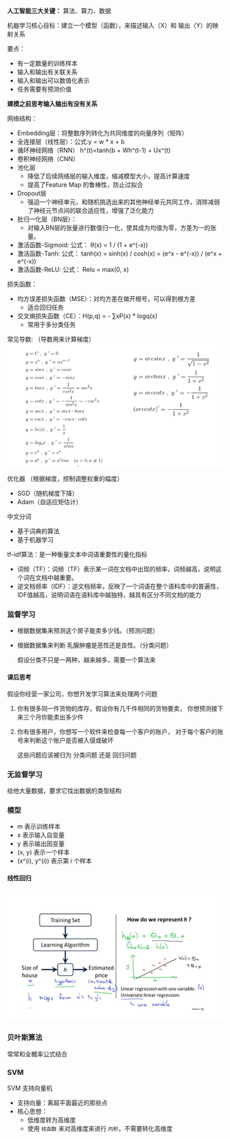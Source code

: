 **人工智能三大关键：** 算法、算力、数据

机器学习核心目标：建立一个模型（函数），来描述输入（X）和 输出（Y）的映射关系

要点：

- 有一定数量的训练样本
- 输入和输出有关联关系
- 输入和输出可以数值化表示
- 任务需要有预测价值

**建模之前思考输入输出有没有关系**

网络结构：

- Embedding层：将整数序列转化为共同维度的向量序列（矩阵）
- 全连接层（线性层）：公式:y = w * x + b
- 循环神经网络（RNN） h^(t)=tanh(b + Wh^(t-1) + Ux^(t)
- 卷积神经网络（CNN）
- 池化层
    - 降低了后续网络层的输入维度，缩减模型大小，提高计算速度
    - 提高了Feature Map 的鲁棒性，防止过拟合
- Dropout层
    - 强迫一个神经单元，和随机挑选出来的其他神经单元共同工作，消除减弱了神经元节点间的联合适应性，增强了泛化能力
- 批归一化层（BN层）：
    - 对输入BN层的张量进行数值归一化，使其成为均值为零，方差为一的张量。
- 激活函数-Sigmoid: 公式： θ(x) = 1 / (1 + e^(-x))
- 激活函数-Tanh: 公式： tanh(x) = sinh(x) / cosh(x) = (e^x - e^(-x)) / (e^x + e^(-x))
- 激活函数-ReLU: 公式： Relu = max(0, x)

损失函数：

- 均方误差损失函数（MSE）：对均方差在做开根号，可以得到根方差
    - 适合回归任务
- 交叉熵损失函数（CE）：H(p,q) = - ∑xP(x) * logq(x)
    - 常用于多分类任务

常见导数: （导数用来计算梯度）
![img.png](picture/导数.png)

优化器 （根据梯度，控制调整权重的幅度）

- SGD（随机梯度下降）
- Adam（自适应矩估计）

中文分词

- 基于词典的算法
- 基于机器学习

tf-idf算法：是一种衡量文本中词语重要性的量化指标

- 词频（TF）：词频（TF）表示某一词在文档中出现的频率，词频越高，说明这个词在文档中越重要。
- 逆文档频率（IDF）：逆文档频率，反映了一个词语在整个语料库中的普遍性，IDF值越高，说明词语在语料库中越独特，越具有区分不同文档的能力

### 监督学习

- 根据数据集来预测这个房子能卖多少钱。（预测问题）
- 根据数据集来判断 乳腺肿瘤是恶性还是良性。（分类问题）

  假设分类不只是一两种，越来越多，需要一个算法来

#### 课后思考

假设你经营一家公司，你想开发学习算法来处理两个问题

1. 你有很多同一件货物的库存，假设你有几千件相同的货物要卖，
   你想预测接下来三个月你能卖出多少件
2. 你有很多用户，你想写一个软件来检查每一个客户的账户，
   对于每个客户的账号来判断这个账户是否被入侵或破坏

   这些问题应该被归为 分类问题 还是 回归问题


### 无监督学习
给他大量数据，要求它找出数据的类型结构


### 模型
- m 表示训练样本
- x 表示输入自变量
- y 表示输出因变量
- (x, y) 表示一个样本
- (x^(i), y^(i)) 表示第 i 个样本

#### 线性回归 

![img.png](机器学习/线性回归图1.png)


### 贝叶斯算法
常常和全概率公式结合

### SVM
SVM 支持向量机   
- 支持向量：离超平面最近的那些点
- 核心思想： 
  - 低维度转为高维度
  - 使用 `核函数` 来对高维度来进行 `内积`，不需要转化高维度